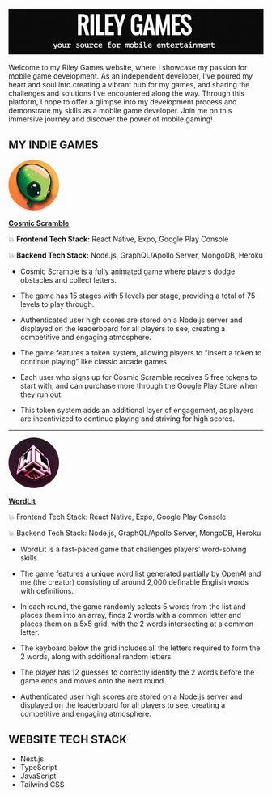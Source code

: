 
![](https://github.com/gemsjohn/riley-games/blob/main/public/screenshot_riley_games.png)

Welcome to my Riley Games website, where I showcase my passion for mobile game development. As an independent developer, I've poured my heart and soul into creating a vibrant hub for my games, and sharing the challenges and solutions I've encountered along the way. Through this platform, I hope to offer a glimpse into my development process and demonstrate my skills as a mobile game developer. Join me on this immersive journey and discover the power of mobile gaming!

## MY INDIE GAMES
<img src="https://github.com/gemsjohn/riley-games/blob/main/public/cosmic_icon.png" width="100" height="100" style="border-radius: 50%;">

**[Cosmic Scramble](https://play.google.com/store/apps/details?id=com.cosmicscramble&hl=en_US&gl=US)**

:boom: **Frontend Tech Stack:** React Native, Expo, Google Play Console


:boom: **Backend Tech Stack:** Node.js, GraphQL/Apollo Server, MongoDB, Heroku

* Cosmic Scramble is a fully animated game where players dodge obstacles and collect letters.

* The game has 15 stages with 5 levels per stage, providing a total of 75 levels to play through.

* Authenticated user high scores are stored on a Node.js server and displayed on the leaderboard for all players to see, creating a competitive and engaging atmosphere.

* The game features a token system, allowing players to "insert a token to continue playing" like classic arcade games.

* Each user who signs up for Cosmic Scramble receives 5 free tokens to start with, and can purchase more through the Google Play Store when they run out.

* This token system adds an additional layer of engagement, as players are incentivized to continue playing and striving for high scores.

- - - - - 

<img src="https://github.com/gemsjohn/riley-games/blob/main/public/wordlit_icon.png" width="100" height="100" style="border-radius: 50%;">

**[WordLit](https://play.google.com/store/apps/details?id=com.WordLit&hl=en_US&gl=US)**

:boom: Frontend Tech Stack: React Native, Expo, Google Play Console

:boom: Backend Tech Stack: Node.js, GraphQL/Apollo Server, MongoDB, Heroku

* WordLit is a fast-paced game that challenges players' word-solving skills.

* The game features a unique word list generated partially by [OpenAI](https://openai.com/) and me (the creator)  consisting of around 2,000 definable English words with definitions.

* In each round, the game randomly selects 5 words from the list and places them into an array, finds 2 words with a common letter and places them on a 5x5 grid, with the 2 words intersecting at a common letter.

* The keyboard below the grid includes all the letters required to form the 2 words, along with additional random letters.

* The player has 12 guesses to correctly identify the 2 words before the game ends and moves onto the next round.

* Authenticated user high scores are stored on a Node.js server and displayed on the leaderboard for all players to see, creating a competitive and engaging atmosphere.

## WEBSITE TECH STACK
* Next.js
* TypeScript
* JavaScript
* Tailwind CSS
